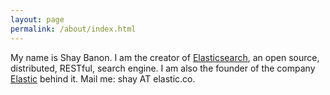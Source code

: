 ```yaml
---
layout: page
permalink: /about/index.html
---
```


My name is Shay Banon. I am the creator of [Elasticsearch](https://en.wikipedia.org/wiki/Elasticsearch), an open source, distributed, RESTful, search engine. I am also the founder of the company [Elastic](http://www.elastic.co) behind it. Mail me: shay AT elastic.co.
